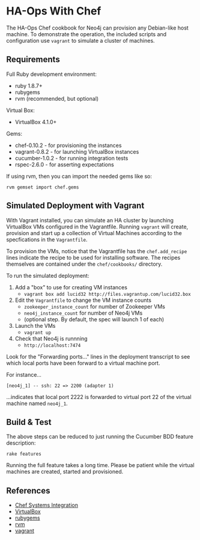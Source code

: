 HA-Ops With Chef
================

The HA-Ops Chef cookbook for Neo4j can provision any Debian-like host 
machine. To demonstrate the operation, the included scripts and
configuration use `vagrant` to simulate a cluster of machines.

Requirements
------------

Full Ruby development environment:

* ruby 1.8.7+
* rubygems 
* rvm (recommended, but optional)

Virtual Box:

* VirtualBox 4.1.0+

Gems:

* chef-0.10.2 - for provisioning the instances
* vagrant-0.8.2 - for launching VirtualBox instances
* cucumber-1.0.2 - for running integration tests
* rspec-2.6.0 - for asserting expectations

If using rvm, then you can import the needed gems like so:

  `rvm gemset import chef.gems`

Simulated Deployment with Vagrant
---------------------------------

With Vagrant installed, you can simulate an HA cluster by launching
VirtualBox VMs configured in the Vagrantfile. Running `vagrant` will
create, provision and start up a collection of Virtual Machines 
according to the specfications in the `Vagrantfile`.

To provision the VMs, notice that the Vagrantfile has the `chef.add_recipe`
lines indicate the recipe to be used for installing software. The recipes
themselves are contained under the `chef/cookbooks/` directory.

To run the simulated deployment:

1. Add a "box" to use for creating VM instances
   * `vagrant box add lucid32 http://files.vagrantup.com/lucid32.box`
2. Edit the `Vagrantfile` to change the VM instance counts
   * `zookeeper_instance_count` for number of Zookeeper VMs
   * `neo4j_instance_count` for number of Neo4j VMs
   * (optional step. By default, the spec will launch 1 of each)
3. Launch the VMs
   * `vagrant up`
4. Check that Neo4j is runnning
   * `http://localhost:7474`

Look for the "Forwarding ports..." lines in the deployment transcript
to see which local ports have been forward to a virtual machine port.

For instance...

    [neo4j_1] -- ssh: 22 => 2200 (adapter 1)

...indicates that local port 2222 is forwarded to virtual port 22
of the virtual machine named `neo4j_1`.

Build & Test
------------

The above steps can be reduced to just running the Cucumber BDD
feature description:

`rake features`

Running the full feature takes a long time. Please be patient while
the virtual machines are created, started and provisioned.


References
----------

* [Chef Systems Integration](http://www.opscode.com/chef)
* [VirtualBox](http://www.virtualbox.org/)
* [rubygems](http://rubygems.org/)
* [rvm](http://rvm.beginrescueend.com/)
* [vagrant](http://vagrantup.com/)

